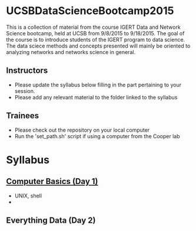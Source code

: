 # UCSBDataScienceBootcamp2015

This is a collection of material from the course IGERT Data and Network Science bootcamp, held at UCSB from 9/8/2015 to 9/18/2015.
The goal of the course is to introduce students of the IGERT program to data science. The data sciece methods and concepts presented will mainly be oriented to analyzing networks and networks science in general.

## Instructors

  - Please update the syllabus below filling in the part pertaining to your session.
  - Please add any relevant material to the folder linked to the syllabus
  
## Trainees

  - Please check out the repository on your local computer
  - Run the 'set_path.sh' script if using a computer from the Cooper lab


# Syllabus

## [Computer Basics (Day 1)](../..//tree/master/Day01_ComputerBasics)
 - UNIX, shell
 - 
## Everything Data (Day 2)
